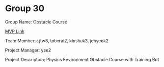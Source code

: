# Group 30
Group Name: Obstacle Course

[MVP Link](https://docs.google.com/document/d/1oUWZG370qyY72iWkLe9jCzsMtI1vHqmtWwecTD7sWrU/edit?usp=sharing)

Team Members: jtw8, toberai2, kinshuk3, jehyeok2

Project Manager: yse2

Project Description: Physics Environment Obstacle Course with Training Bot
